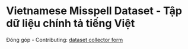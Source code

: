 # Vietnamese Misspell Dataset - Tập dữ liệu chính tả tiếng Việt

Đóng góp - Contributing: [dataset collector form](https://forms.gle/11v2TcW7oS3nqeA47)
